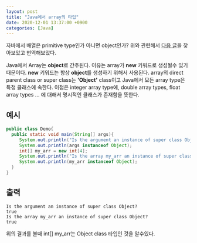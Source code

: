 ```yaml
---
layout: post
title: "Java에서 array의 타입"
date: 2020-12-01 13:37:00 +0900
categories: [Java]
---
```


자바에서 배열은 primitive type인가 아니면 object인가?
위와 관련해서 [다음 글](https://www.tutorialspoint.com/is-an-array-a-primitive-type-or-an-object-in-java)을 찾아보았고 번역해보았다.

Java에서 Array는 **object**로 간주된다. 이유는 array가 **new** 키워드로 생성될수 있기 때문이다. **new** 키워드는 항상 **object**를 생성하기 위해서 사용된다.
array의 direct parent class or super class는 **'Object'** class이고 Java에서 모든 array type은 특정 클래스에 속한다. 이점은 integer array type에, double array types, float array types ... 에 대해서 명시적인 클래스가 존재함을 뜻한다.

## 예시
 
 ``` java
 public class Demo{
   public static void main(String[] args){
      System.out.println("Is the argument an instance of super class Object? ");
      System.out.println(args instanceof Object);
      int[] my_arr = new int[4];
      System.out.println("Is the array my_arr an instance of super class Object? ");
      System.out.println(my_arr instanceof Object);
   }
}
```

## 출력

```
Is the argument an instance of super class Object?
true
Is the array my_arr an instance of super class Object?
true
```

위의 결과를 볼때 int[] my_arr는 Object class 타입인 것을 알수있다.